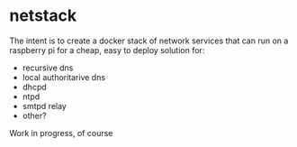 # netstack

The intent is to create a docker stack of network services that can run on a raspberry pi for a cheap, easy to deploy solution for:

* recursive dns
* local authoritarive dns
* dhcpd
* ntpd
* smtpd relay
* other?

Work in progress, of course
